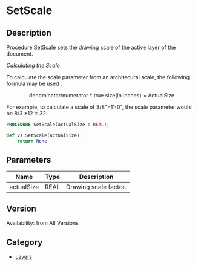 # SetScale

## Description
Procedure SetScale sets the drawing scale of the active layer of the document.

<I>Calculating the Scale</I><P>
To calculate the scale parameter from an architecural scale, the following formula may be used :<P>

<CENTER>denominator/numerator * true size(in inches) = ActualSize</CENTER><P>

For example, to calculate a scale of 3/8"=1'-0", the scale parameter would be 8/3 *12 = 32.

```pascal
PROCEDURE SetScale(actualSize : REAL);
```

```python
def vs.SetScale(actualSize):
    return None
```

## Parameters
|Name|Type|Description|
|---|---|---|
|actualSize|REAL|Drawing scale factor.|

## Version
Availability: from All Versions

## Category
* [Layers](../Categories/Layers.md)
